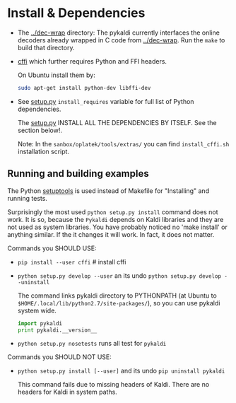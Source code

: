 Install & Dependencies
============
 * The [../dec-wrap](../dec-wrap) directory: The pykaldi currently interfaces 
    the online decoders already wrapped in C code from [../dec-wrap](../dec-wrap).
    Run the `make` to build that directory.
 * [cffi](http://cffi.readthedocs.org/en/latest/) which further requires Python and FFI headers. 

   On Ubuntu install them by:
   ```bash
   sudo apt-get install python-dev libffi-dev  
   ```

 * See [setup.py](./setup.py) `install_requires` variable for full list of Python dependencies.

   The [setup.py](./setup.py) INSTALL ALL THE DEPENDENCIES BY ITSELF. See the section below!.

   Note: In the `sanbox/oplatek/tools/extras/` you can find `install_cffi.sh` installation script.


Running and building examples
-----------------------------
The Python [setuptools](http://pythonhosted.org/an_example_pypi_project/setuptools.html#installing-setuptools-and-easy-install) is used instead of Makefile
for "Installing" and running tests.

Surprisingly the most used `python setup.py install` command does not work.
It is so, because the `Pykaldi` depends on Kaldi libraries and they are not used as system libraries. You have probably noticed no 'make install' or anything similar.
If the it changes it will work. In fact, it does not matter.

Commands you SHOULD USE:
 * `pip install --user cffi`  # install cffi 
 * `python setup.py develop --user` an its undo `python setup.py develop --uninstall`

    The command links pykaldi directory to PYTHONPATH (at Ubuntu to `$HOME/.local/lib/python2.7/site-packages/`),
    so you can use pykaldi system wide. 

    ```python
    import pykaldi
    print pykaldi.__version__
    ```
 * `python setup.py nosetests` runs all test for `pykaldi`


Commands you SHOULD NOT USE:
 * `python setup.py install [--user]` and its undo `pip uninstall pykaldi`

    This command fails due to missing headers of Kaldi. There are no headers for Kaldi in system paths.

